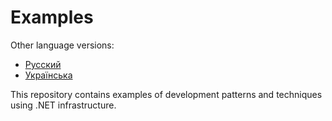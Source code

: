 # **Examples**

Other language versions:
- [Русский][readme.ru]
- [Українська][readme.ua]

This repository contains examples of development patterns and techniques using .NET infrastructure.

<!-- LINKS -->

[readme.ru]: ./README_RU.md
[readme.ua]: ./README_UA.md
